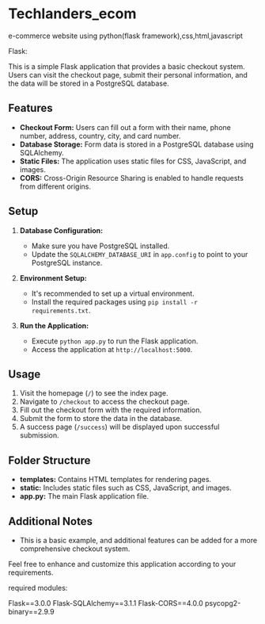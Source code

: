# Techlanders_ecom
e-commerce  website using python(flask framework),css,html,javascript

Flask:

This is a simple Flask application that provides a basic checkout system. Users can visit the checkout page, submit their personal information, and the data will be stored in a PostgreSQL database.

## Features

- **Checkout Form:** Users can fill out a form with their name, phone number, address, country, city, and card number.
- **Database Storage:** Form data is stored in a PostgreSQL database using SQLAlchemy.
- **Static Files:** The application uses static files for CSS, JavaScript, and images.
- **CORS:** Cross-Origin Resource Sharing is enabled to handle requests from different origins.

## Setup

1. **Database Configuration:**
    - Make sure you have PostgreSQL installed.
    - Update the `SQLALCHEMY_DATABASE_URI` in `app.config` to point to your PostgreSQL instance.

2. **Environment Setup:**
    - It's recommended to set up a virtual environment.
    - Install the required packages using `pip install -r requirements.txt`.

3. **Run the Application:**
    - Execute `python app.py` to run the Flask application.
    - Access the application at `http://localhost:5000`.

## Usage

1. Visit the homepage (`/`) to see the index page.
2. Navigate to `/checkout` to access the checkout page.
3. Fill out the checkout form with the required information.
4. Submit the form to store the data in the database.
5. A success page (`/success`) will be displayed upon successful submission.

## Folder Structure

- **templates:** Contains HTML templates for rendering pages.
- **static:** Includes static files such as CSS, JavaScript, and images.
- **app.py:** The main Flask application file.

## Additional Notes

- This is a basic example, and additional features can be added for a more comprehensive checkout system.

Feel free to enhance and customize this application according to your requirements.

required modules:

Flask==3.0.0
Flask-SQLAlchemy==3.1.1
Flask-CORS==4.0.0
psycopg2-binary==2.9.9
